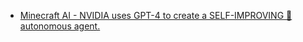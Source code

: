 - [Minecraft AI - NVIDIA uses GPT-4 to create a SELF-IMPROVING 🤯 autonomous agent.](https://youtu.be/7yI4yfYftfM)
